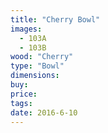 ```yaml
---
title: "Cherry Bowl"
images:
  - 103A
  - 103B
wood: "Cherry"
type: "Bowl"
dimensions:
buy:
price:
tags:
date: 2016-6-10
---
```


